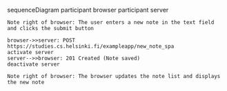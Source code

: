 sequenceDiagram
participant browser
participant server

    Note right of browser: The user enters a new note in the text field and clicks the submit button

    browser->>server: POST https://studies.cs.helsinki.fi/exampleapp/new_note_spa
    activate server
    server-->>browser: 201 Created (Note saved)
    deactivate server

    Note right of browser: The browser updates the note list and displays the new note
